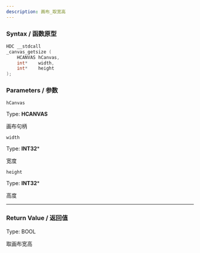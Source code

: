 ```yaml
---
description: 画布_取宽高
---
```


### Syntax / 函数原型

```C++
HDC __stdcall 
_canvas_getsize (
    HCANVAS hCanvas,
    int*    width,
    int*    height
);
```

### Parameters / 参数

`hCanvas`

Type: **HCANVAS**

画布句柄

`width`

Type: **INT32***

宽度

`height`

Type: **INT32***

高度


---

### Return Value / 返回值

Type: BOOL

取画布宽高